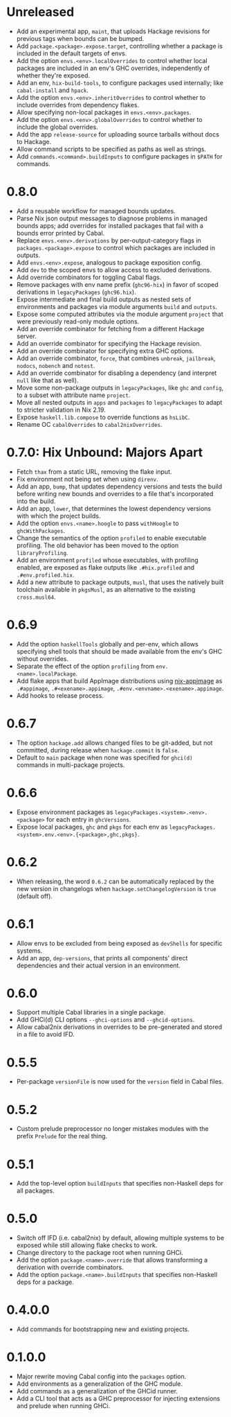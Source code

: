 # Unreleased

* Add an experimental app, `maint`, that uploads Hackage revisions for previous tags when bounds can be bumped.
* Add `package.<package>.expose.target`, controlling whether a package is included in the default targets of envs.
* Add the option `envs.<env>.localOverrides` to control whether local packages are included in an env's GHC overrides,
  independently of whether they're exposed.
* Add an env, `hix-build-tools`, to configure packages used internally; like `cabal-install` and `hpack`.
* Add the option `envs.<env>.inheritOverrides` to control whether to include overrides from dependency flakes.
* Allow specifying non-local packages in `envs.<env>.packages`.
* Add the option `envs.<env>.globalOverrides` to control whether to include the global overrides.
* Add the app `release-source` for uploading source tarballs without docs to Hackage.
* Allow command scripts to be specified as paths as well as strings.
* Add `commands.<command>.buildInputs` to configure packages in `$PATH` for commands.

# 0.8.0

* Add a reusable workflow for managed bounds updates.
* Parse Nix json output messages to diagnose problems in managed bounds apps; add overrides for installed packages that
  fail with a bounds error printed by Cabal.
* Replace `envs.<env>.derivations` by per-output-category flags in `packages.<package>.expose` to control which packages
  are included in outputs.
* Add `envs.<env>.expose`, analogous to package exposition config.
* Add `dev` to the scoped envs to allow access to excluded derivations.
* Add override combinators for toggling Cabal flags.
* Remove packages with env name prefix (`ghc96-hix`) in favor of scoped derivations in `legacyPackages` (`ghc96.hix`).
* Expose intermediate and final build outputs as nested sets of environments and packages via module arguments `build`
  and `outputs`.
* Expose some computed attributes via the module argument `project` that were previously read-only module options.
* Add an override combinator for fetching from a different Hackage server.
* Add an override combinator for specifying the Hackage revision.
* Add an override combinator for specifying extra GHC options.
* Add an override combinator, `force`, that combines `unbreak`, `jailbreak`, `nodocs`, `nobench` and `notest`.
* Add an override combinator for disabling a dependency (and interpret `null` like that as well).
* Move some non-package outputs in `legacyPackages`, like `ghc` and `config`, to a subset with attribute name `project`.
* Move all nested outputs in `apps` and `packages` to `legacyPackages` to adapt to stricter validation in Nix 2.19.
* Expose `haskell.lib.compose` to override functions as `hsLibC`.
* Rename OC `cabalOverrides` to `cabal2nixOverrides`.

# 0.7.0: Hix Unbound: Majors Apart

* Fetch `thax` from a static URL, removing the flake input.
* Fix environment not being set when using `direnv`.
* Add an app, `bump`, that updates dependency versions and tests the build before writing new bounds and overrides to
  a file that's incorporated into the build.
* Add an app, `lower`, that  determines the lowest dependency versions with which the project builds.
* Add the option `envs.<name>.hoogle` to pass `withHoogle` to `ghcWithPackages`.
* Change the semantics of the option `profiled` to enable executable profiling.
  The old behavior has been moved to the option `libraryProfiling`.
* Add an environment `profiled` whose executables, with profiling enabled, are exposed as flake outputs like
  `.#hix.profiled` and `.#env.profiled.hix`.
* Add a new attribute to package outputs, `musl`, that uses the natively built toolchain available in `pkgsMusl`, as an
  alternative to the existing `cross.musl64`.

# 0.6.9

* Add the option `haskellTools` globally and per-env, which allows specifying shell tools that should be made available
  from the env's GHC without overrides.
* Separate the effect of the option `profiling` from `env.<name>.localPackage`.
* Add flake apps that build AppImage distributions using [nix-appimage](https://github.com/ralismark/nix-appimage) as
  `.#appimage`, `.#<exename>.appimage`, `.#env.<envname>.<exename>.appimage`.
* Add hooks to release process.

# 0.6.7

* The option `hackage.add` allows changed files to be git-added, but not committed, during release when `hackage.commit`
  is `false`.
* Default to `main` package when none was specified for `ghci(d)` commands in multi-package projects.

# 0.6.6

* Expose environment packages as `legacyPackages.<system>.<env>.<package>` for each entry in `ghcVersions`.
* Expose local packages, `ghc` and `pkgs` for each env as `legacyPackages.<system>.env.<env>.{<package>,ghc,pkgs}`.

# 0.6.2

* When releasing, the word `0.6.2` can be automatically replaced by the new version in changelogs when
  `hackage.setChangelogVersion` is `true` (default off).

# 0.6.1

* Allow envs to be excluded from being exposed as `devShells` for specific systems.
* Add an app, `dep-versions`, that prints all components' direct dependencies and their actual version in an
  environment.

# 0.6.0

* Support multiple Cabal libraries in a single package.
* Add GHCi(d) CLI options `--ghci-options` and  `--ghcid-options`.
* Allow cabal2nix derivations in overrides to be pre-generated and stored in a file to avoid IFD.

# 0.5.5

* Per-package `versionFile` is now used for the `version` field in Cabal files.

# 0.5.2

* Custom prelude preprocessor no longer mistakes modules with the prefix `Prelude` for the real thing.

# 0.5.1

* Add the top-level option `buildInputs` that specifies non-Haskell deps for all packages.

# 0.5.0

* Switch off IFD (i.e. cabal2nix) by default, allowing multiple systems to be exposed while still allowing flake checks
  to work.
* Change directory to the package root when running GHCi.
* Add the option `package.<name>.override` that allows transforming a derivation with override combinators.
* Add the option `package.<name>.buildInputs` that specifies non-Haskell deps for a package.

# 0.4.0.0

* Add commands for bootstrapping new and existing projects.

# 0.1.0.0

* Major rewrite moving Cabal config into the `packages` option.
* Add environments as a generalization of the GHC module.
* Add commands as a generalization of the GHCid runner.
* Add a CLI tool that acts as a GHC preprocessor for injecting extensions and prelude when running GHCi.
